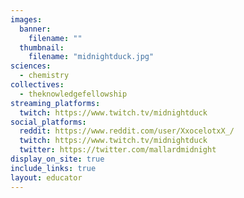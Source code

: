 ```yaml
---
images:
  banner:
    filename: ""
  thumbnail:
    filename: "midnightduck.jpg"
sciences:
  - chemistry
collectives:
  - theknowledgefellowship
streaming_platforms:
  twitch: https://www.twitch.tv/midnightduck
social_platforms:
  reddit: https://www.reddit.com/user/XxocelotxX_/
  twitch: https://www.twitch.tv/midnightduck
  twitter: https://twitter.com/mallardmidnight
display_on_site: true
include_links: true
layout: educator
---
```

